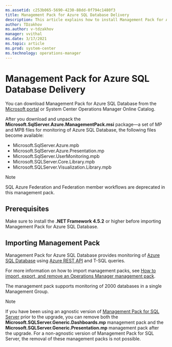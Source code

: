 ```yaml
---
ms.assetid: c253b065-5690-4230-88dd-0f794c1480f3
title: Management Pack for Azure SQL Database Delivery
description: This article explains how to install Management Pack for Azure SQL Database
author: TDzakhov
ms.author: v-tdzakhov
manager: vvithal
ms.date: 3/17/2021
ms.topic: article
ms.prod: system-center
ms.technology: operations-manager
---
```


# Management Pack for Azure SQL Database Delivery

You can download Management Pack for Azure SQL Database from the [Microsoft portal](https://www.microsoft.com/en-us/download/details.aspx?id=38829) or System Center Operations Manager Online Catalog.

After you download and unpack the **Microsoft.SqlServer.Azure.ManagementPack.msi** package—a set of MP and MPB files for monitoring of Azure SQL Database, the following files become available:

- Microsoft.SqlServer.Azure.mpb
- Microsoft.SqlServer.Azure.Presentation.</i>mp
- Microsoft.SqlServer.UserMonitoring.mpb
- Microsoft.SQLServer.Core.Library.mpb
- Microsoft.SQLServer.Visualization.Library.mpb

>[!NOTE]
>SQL Azure Federation and Federation member workflows are deprecated in this management pack.

## Prerequisites

Make sure to install the **.NET Framework 4.5.2** or higher before importing Management Pack for Azure SQL Database.

## Importing Management Pack

Management Pack for Azure SQL Database provides monitoring of [Azure SQL Database](https://azure.microsoft.com/en-us/services/sql-database/) using [Azure REST API](https://docs.microsoft.com/rest/api/azure/) and T-SQL queries.

For more information on how to import management packs, see [How to import, export, and remove an Operations Manager management pack](manage-mp-import-remove-delete.md).

The management pack supports monitoring of 2000 databases in a single Management Group.

>[!NOTE]
>If you have been using an agnostic version of [Management Pack for SQL Server](ssmp-supported-configuration.md) prior to the upgrade, you can remove both the **Microsoft.SQLServer.Generic.Dashboards.mp** management pack and the **Microsoft.SQLServer.Generic.Presentation.mp** management pack after the upgrade. For a non-agnostic version of Management Pack for SQL Server, the removal of these management packs is not possible.